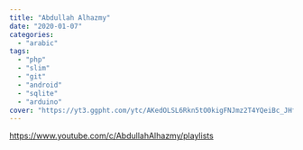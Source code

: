 ```yaml
---
title: "Abdullah Alhazmy"
date: "2020-01-07"
categories:
  - "arabic"
tags:
  - "php"
  - "slim"
  - "git"
  - "android"
  - "sqlite"
  - "arduino"
cover: "https://yt3.ggpht.com/ytc/AKedOLSL6Rkn5tO0kigFNJmz2T4YQeiBc_JHfkPCmDBaiOI=s88-c-k-c0x00ffffff-no-rj"
---
```


https://www.youtube.com/c/AbdullahAlhazmy/playlists
